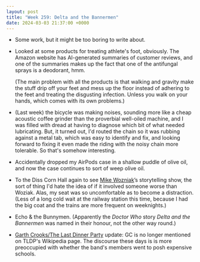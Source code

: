 ```yaml
---
layout: post
title: "Week 259: Delta and the Bannermen"
date: 2024-03-03 21:37:00 +0000
---
```


- Some work, but it might be too boring to write about.

- Looked at some products for treating athlete's foot, obviously.
  The Amazon website has AI-generated summaries of customer reviews,
  and one of the summaries makes up the fact that one of the antifungal sprays is a deodorant, hmm.

  (The main problem with all the products is that walking and gravity make the stuff drip off your feet and mess up the floor instead of adhering to the feet and treating the disgusting infection. Unless you walk on your hands, which comes with its own problems.)

- (Last week) the bicycle was making noises,
  sounding more like a cheap acoustic coffee grinder than the proverbial well-oiled machine,
  and I was filled with dread at having to diagnose which bit of what needed lubricating.
  But, it turned out, I'd routed the chain so it was rubbing against a metal tab, which was easy to identify and fix,
  and looking forward to fixing it even made the riding with the noisy chain more tolerable.
  So that's somehow interesting.

- Accidentally dropped my AirPods case in a shallow puddle of olive oil, and now the case continues to sort of weep olive oil.

- To the Diss Corn Hall again to see
  [Mike Wozniak](https://beef-and-dairy-network-podcast.fandom.com/wiki/Mike_Wozniak "bovine arse vet Bob Trescothick")’s
  storytelling show, the sort of thing I'd hate the idea of if it involved someone worse than Woziak.
  Alas, my seat was so uncomfortable as to become a distraction.
  (Less of a long cold wait at the railway station this time, because I had the big coat and the trains are more frequent on weeknights.)

- Echo & the Bunnymen. (Apparently the <cite>Doctor Who</cite> story <cite>Delta and the Bannermen</cite> was named in their honour, not the other way round.)

- [Garth Crooks/The Last Dinner Party](/2024/02/crooks-last-dinner-party) update: GC is no longer mentioned on TLDP's Wikipedia page.
  The discourse these days is is more preoccupied with whether the band's members went to posh expensive schools.
